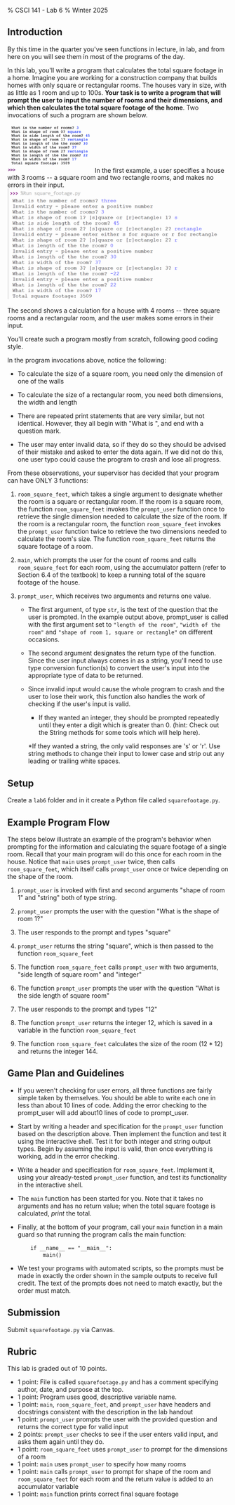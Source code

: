 % CSCI 141 - Lab 6
% Winter 2025

## Introduction

By this time in the quarter you've seen functions in lecture, in lab, and from here on you will see them in most of the programs of the day.

In this lab, you'll write a program that calculates the total square footage in a home. Imagine you are working for a construction company that builds homes with only square or rectangular rooms. The houses vary in size, with as little as 1 room and up to 100s. **Your task is to write a program that will prompt the user to input the number of rooms and their dimensions, and which then calculates the total square footage of the home**. Two invocations of such a program are shown below.

<img src="sample_run1.png" style="zoom:50%;" /> 
In the first example, a user specifies a house with 3 rooms -- a square room and two rectangle rooms, and makes no errors in their input. 

<img src="sample_run2_updated.png" style="zoom:50%;" />

The second shows a calculation for a house with 4 rooms -- three square rooms and a rectangular room, and the user makes some errors in their input.

You'll create such a program mostly from scratch, following good coding style.

In the program invocations above, notice the following:

-   To calculate the size of a square room, you need only the dimension of one of the walls

-   To calculate the size of a rectangular room, you need both dimensions, the width and length

-   There are repeated print statements that are very similar, but not identical. However, they all begin with "What is ", and end with a question mark.

- The user may enter invalid data, so if they do so they should be advised of their mistake and asked to enter the data again. If we did not do this, one user typo could cause the program to crash and lose all progress.

From these observations, your supervisor has decided that your program can have ONLY 3 functions:

1.  `room_square_feet`, which takes a single argument to designate whether the room is a square or rectangular room. If the room is a square room, the function `room_square_feet` invokes the `prompt_user` function once to retrieve the single dimension needed to calculate the size of the room. If the room is a rectangular room, the function `room_square_feet` invokes the `prompt_user` function twice to retrieve the two dimensions needed to calculate the room's size. The function `room_square_feet` returns the square footage of a room.

2.  `main`, which prompts the user for the count of rooms and calls `room_square_feet` for each room, using the accumulator pattern (refer to Section 6.4 of the textbook) to keep a running total of the square footage of the house.

3.  `prompt_user`, which receives two arguments and returns one value.
    * The first argument, of type `str`, is the text of the question that the user is prompted. In the example output above, prompt_user is called with the first argument set to `"length of the room"`, `"width of the room"` and `"shape of room 1, square or rectangle"` on different occasions.
    * The second argument designates the return type of the function. Since the user input always comes in as a string, you'll need to use type conversion function(s) to convert the user's input into the appropriate type of data to be returned. 
    * Since invalid input would cause the whole program to crash and the user to lose their work, this function also handles the work of checking if the user's input is valid. 
    
        * If they wanted an integer, they should be prompted repeatedly until they enter a digit which is greater than 0. (hint: Check out the String methods for some tools which will help here). 

        *If they wanted a string, the only valid responses are 's' or 'r'. Use string methods to change their input to lower case and strip out any leading or trailing white spaces.


## Setup

Create a `lab6` folder and in it create a Python file called `squarefootage.py`.

## Example Program Flow

The steps below illustrate an example of the program's behavior when prompting for the information and calculating the square footage of a single room. Recall that your main program will do this once for each room in the house. Notice that `main` uses `prompt_user` twice, then calls `room_square_feet`, which itself calls `prompt_user` once or twice depending on the shape of the room.

1.   `prompt_user` is invoked with first and second arguments "shape of room 1" and "string" both of type string.

2.   `prompt_user` prompts the user with the question "What is the shape of room 1?"

3.   The user responds to the prompt and types "square"

4.   `prompt_user` returns the string "square", which is then passed to the function `room_square_feet`

5.   The function `room_square_feet` calls `prompt_user` with two arguments, "side length of square room" and "integer"

6.   The function `prompt_user` prompts the user with the question "What is the side length of square room"

7.   The user responds to the prompt and types "12"

8.   The function `prompt_user` returns the integer 12, which is saved in a variable in the function `room_square_feet`

9.   The function `room_square_feet` calculates the size of the room ($12 * 12$) and returns the integer 144.

## Game Plan and Guidelines

-   If you weren't checking for user errors, all three functions are fairly simple taken by themselves. You should be able to write each one in less than about 10 lines of code. Adding the error checking to the prompt_user will add about10 lines of code to prompt_user.

-   Start by writing a header and specification for the `prompt_user` function based on the description above. Then implement the function and test it using the interactive shell. Test it for both integer and string output types. Begin by assuming the input is valid, then once everything is working, add in the error checking.

-   Write a header and specification for `room_square_feet`. Implement it, using your already-tested `prompt_user` function, and test its functionality in the interactive shell.

-   The `main` function has been started for you. Note that it takes no arguments and has no return value; when the total square footage is calculated, *print* the total.

-   Finally, at the bottom of your program, call your `main` function in a main guard so that running the program calls the main function:

            if __name__ == "__main__":
                main()


-   We test your programs with automated scripts, so the prompts must be made in exactly the order shown in the sample outputs to receive full credit. The text of the prompts does not need to match exactly, but the order must match.

## Submission

Submit `squarefootage.py` via Canvas.

## Rubric

This lab is graded out of 10 points.

* 1 point: File is called `squarefootage.py` and has a comment specifying author, date, and purpose at the top.
* 1 point: Program uses good, descriptive variable name.
* 1 point: `main`, `room_square_feet`, and `prompt_user` have headers and docstrings consistent with the description in the lab handout
* 1 point: `prompt_user` prompts the user with the provided question and returns the correct type for valid input
* 2 points: `prompt_user` checks to see if the user enters valid input, and asks them again until they do. 
* 1 point: `room_square_feet` uses `prompt_user` to prompt for the dimensions of a room
* 1 point: `main` uses `prompt_user` to specify how many rooms
* 1 point: `main` calls `prompt_user` to prompt for shape of the room and `room_square_feet` for each room and the return value is added to an accumulator variable
* 1 point: `main` function prints correct final square footage
